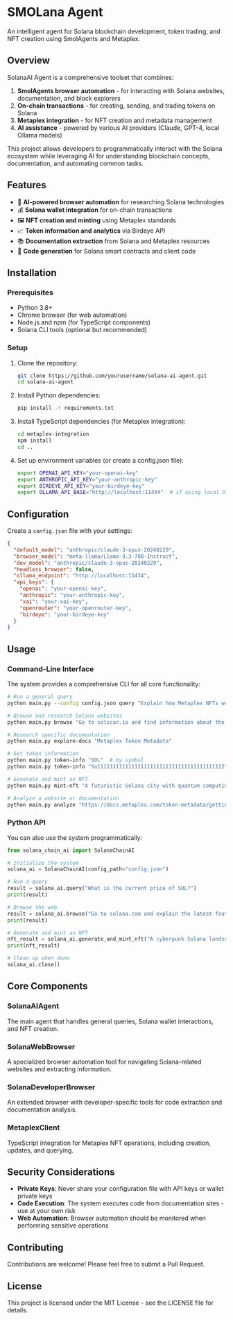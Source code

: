 # SMOLana Agent

An intelligent agent for Solana blockchain development, token trading, and NFT creation using SmolAgents and Metaplex.

## Overview

SolanaAI Agent is a comprehensive toolset that combines:

1. **SmolAgents browser automation** - for interacting with Solana websites, documentation, and block explorers
2. **On-chain transactions** - for creating, sending, and trading tokens on Solana
3. **Metaplex integration** - for NFT creation and metadata management
4. **AI assistance** - powered by various AI providers (Claude, GPT-4, local Ollama models)

This project allows developers to programmatically interact with the Solana ecosystem while leveraging AI for understanding blockchain concepts, documentation, and automating common tasks.

## Features

- 🤖 **AI-powered browser automation** for researching Solana technologies
- 💰 **Solana wallet integration** for on-chain transactions
- 🖼️ **NFT creation and minting** using Metaplex standards
- 📈 **Token information and analytics** via Birdeye API
- 📚 **Documentation extraction** from Solana and Metaplex resources
- 🔄 **Code generation** for Solana smart contracts and client code

## Installation

### Prerequisites

- Python 3.8+
- Chrome browser (for web automation)
- Node.js and npm (for TypeScript components)
- Solana CLI tools (optional but recommended)

### Setup

1. Clone the repository:
   ```bash
   git clone https://github.com/yourusername/solana-ai-agent.git
   cd solana-ai-agent
   ```

2. Install Python dependencies:
   ```bash
   pip install -r requirements.txt
   ```

3. Install TypeScript dependencies (for Metaplex integration):
   ```bash
   cd metaplex-integration
   npm install
   cd ..
   ```

4. Set up environment variables (or create a config.json file):
   ```bash
   export OPENAI_API_KEY="your-openai-key"
   export ANTHROPIC_API_KEY="your-anthropic-key"
   export BIRDEYE_API_KEY="your-birdeye-key"
   export OLLAMA_API_BASE="http://localhost:11434"  # if using local Ollama
   ```

## Configuration

Create a `config.json` file with your settings:

```json
{
  "default_model": "anthropic/claude-3-opus-20240229",
  "browser_model": "meta-llama/Llama-3.3-70B-Instruct",
  "dev_model": "anthropic/claude-3-opus-20240229",
  "headless_browser": false,
  "ollama_endpoint": "http://localhost:11434",
  "api_keys": {
    "openai": "your-openai-key",
    "anthropic": "your-anthropic-key",
    "xai": "your-xai-key",
    "openrouter": "your-openrouter-key",
    "birdeye": "your-birdeye-key"
  }
}
```

## Usage

### Command-Line Interface

The system provides a comprehensive CLI for all core functionality:

```bash
# Run a general query
python main.py --config config.json query "Explain how Metaplex NFTs work"

# Browse and research Solana websites
python main.py browse "Go to solscan.io and find information about the SOL token"

# Research specific documentation
python main.py explore-docs "Metaplex Token Metadata"

# Get token information
python main.py token-info "SOL"  # by symbol
python main.py token-info "So11111111111111111111111111111111111111112"  # by address

# Generate and mint an NFT
python main.py mint-nft "A futuristic Solana city with quantum computing elements"

# Analyze a website or documentation
python main.py analyze "https://docs.metaplex.com/token-metadata/getting-started"
```

### Python API

You can also use the system programmatically:

```python
from solana_chain_ai import SolanaChainAI

# Initialize the system
solana_ai = SolanaChainAI(config_path="config.json")

# Run a query
result = solana_ai.query("What is the current price of SOL?")
print(result)

# Browse the web
result = solana_ai.browse("Go to solana.com and explain the latest features")
print(result)

# Generate and mint an NFT
nft_result = solana_ai.generate_and_mint_nft("A cyberpunk Solana landscape")
print(nft_result)

# Clean up when done
solana_ai.close()
```

## Core Components

### SolanaAIAgent

The main agent that handles general queries, Solana wallet interactions, and NFT creation.

### SolanaWebBrowser

A specialized browser automation tool for navigating Solana-related websites and extracting information.

### SolanaDeveloperBrowser

An extended browser with developer-specific tools for code extraction and documentation analysis.

### MetaplexClient

TypeScript integration for Metaplex NFT operations, including creation, updates, and querying.

## Security Considerations

- **Private Keys**: Never share your configuration file with API keys or wallet private keys
- **Code Execution**: The system executes code from documentation sites - use at your own risk
- **Web Automation**: Browser automation should be monitored when performing sensitive operations

## Contributing

Contributions are welcome! Please feel free to submit a Pull Request.

## License

This project is licensed under the MIT License - see the LICENSE file for details.
